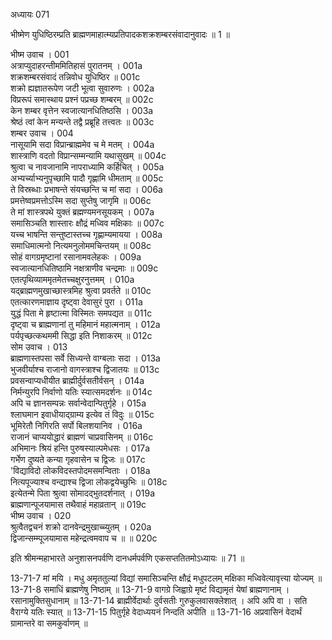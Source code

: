 अध्यायः 071

भीष्मेण युधिष्ठिरम्प्रति ब्राह्मणमाहात्म्यप्रतिपादकशक्रशम्बरसंवादानुवादः ॥ 1 ॥

भीष्म उवाच ।	001  
अत्राप्युदाहरन्तीममितिहासं पुरातनम् ।	001a  
शक्रशम्बरसंवादं तन्निवोध युधिष्ठिर ॥	001c  
शक्रो ह्यज्ञातरूपेण जटी भूत्वा सुवारुणः ।	002a  
विप्ररूपं समास्थाय प्रश्नं पप्रच्छ शम्बरम् ॥	002c  
केन शम्बर वृत्तेन स्वजात्यानधितिष्ठसि ।	003a  
श्रेष्ठं त्वां केन मन्यन्ते तद्वै प्रब्रूहि तत्त्वतः ॥	003c  
शम्बर उवाच ।	004  
नासूयामि सदा विप्रान्ब्राह्ममेव च मे मतम् ।	004a  
शास्त्राणि वदतो विप्रान्सम्मन्यामि यथासुखम् ॥	004c  
श्रुत्वा च नावजानामि नापराध्यामि कर्हिचित् ।	005a  
अभ्यर्च्याभ्यनुपृच्छामि पादौ गृह्णामि धीमताम् ॥	005c  
ते विस्रब्धाः प्रभाषन्ते संयच्छन्ति च मां सदा ।	006a  
प्रमत्तेष्वप्रमत्तोऽस्मि सदा सुप्तेषु जागृमि ॥	006c  
ते मां शास्त्रपथे युक्तं ब्रह्मण्यमनसूयकम् ।	007a  
समासिञ्चति शास्तारः क्षौद्रं मध्विव मक्षिकाः ॥	007c  
यच्च भाषन्ति सन्तुष्टास्तच्च गृह्णाम्यमायया ।	008a  
समाधिमात्मनो नित्यमनुलोममचिन्तयम् ॥	008c  
सोहं वागग्रमृष्टानां रसानामवलेहकः ।	009a  
स्वजात्यानधितिष्ठामि नक्षत्राणीव चन्द्रमाः ॥	009c  
एतत्पृथिव्याममृतमेतच्चक्षुरनुत्तमम् ।	010a  
यद्ब्राह्मणमुखाच्छास्त्रमिह श्रुत्वा प्रवर्तते ॥	010c  
एतत्कारणमाज्ञाय दृष्ट्वा देवासुरं पुरा ।	011a  
युद्धं पिता मे हृष्टात्मा विस्मितः समपद्यत ॥	011c  
दृष्ट्वा च ब्राह्मणानां तु महिमानं महात्मनाम् ।	012a  
पर्यपृच्छत्कथममी सिद्धा इति निशाकरम् ॥	012c  
सोम उवाच ।	013  
ब्राह्मणास्तपसा सर्वे सिध्यन्ते वाग्बलाः सदा ।	013a  
भुजवीर्याश्च राजानो वागस्त्राश्च द्विजातयः ॥	013c  
प्रवसन्वाप्यधीयीत ब्राह्मीर्दुर्वसतीर्वसन् ।	014a  
निर्मन्युरपि निर्वाणो यतिः स्यात्समदर्शनः ॥	014c  
अपि च ज्ञानसम्पन्नः सर्वान्वेदान्पितुर्गृहे ।	015a  
श्लाघमान इवाधीयाद्ग्राम्य इत्येव तं विदुः ॥	015c  
भूमिरेतौ निगिरति सर्पो बिलशयानिव ।	016a  
राजानं चाप्ययोद्धारं ब्राह्मणं चाप्रवासिनम् ॥	016c  
अभिमानः श्रियं हन्ति पुरुषस्याल्पमेधसः ।	017a  
गर्भेण दुष्यते कन्या गृहवासेन च द्विजः ॥	017c  
\'विद्याविदो लोकविदस्तपोदमसमन्विताः ।	018a  
नित्यपूज्याश्च वन्द्याश्च द्विजा लोकद्वयेच्छुभिः ॥	018c  
इत्येतन्मे पिता श्रुत्वा सोमादद्भुतदर्शनात् ।	019a  
ब्राह्मणान्पूजयामास तथैवाहं महाव्रतान् ॥	019c  
भीष्म उवाच ।	020  
श्रुत्वैतद्वचनं शक्रो दानवेन्द्रमुखाच्च्युतम् ।	020a  
द्विजान्सम्म्पूजयामास महेन्द्रत्वमवाप च ॥ ॥	020c  

इति श्रीमन्महाभारते अनुशासनपर्वणि दानधर्मपर्वणि एकसप्ततितमोऽध्यायः ॥ 71 ॥

13-71-7 मां मयि । मधु अमृततुल्यां विद्यां समासिञ्चन्ति क्षौद्रं मधुपटलम् मक्षिका मध्विवेत्यावृत्त्या योज्यम् ॥ 13-71-8 समाधिं ब्राह्मणेषु निष्ठाम् ॥ 13-71-9 वागग्रे जिह्वाग्रे मृष्टं विद्यामृतं येषां ब्राह्मणानाम् । रसानामुक्तिसुधानाम् ॥ 13-71-14 ब्राह्मीर्वेदार्थाः दुर्वसतीः गुरुकुलवासक्लेशात् । अपि अपि वा । सति वैराग्ये यतिः स्यात् ॥ 13-71-15 पितुर्गृहे वेदाध्ययनं निन्दति अपीति ॥ 13-71-16 अप्रवासिनं वेदार्थं ग्रामान्तरे वा समकुर्वाणम् ॥
